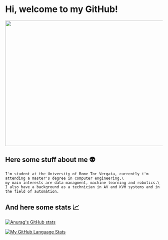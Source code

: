 <div align="left">
  <h1>Hi, welcome to my GitHub!</h1>
</div>

<div align="center">
  <img src="https://gifdb.com/images/high/jujutsu-kaisen-satoru-gojo-frolic-bgi6v62j3dpb17nx.gif" width="700" height="400"/>
</div>

## Here some stuff about me 👽
    I'm student at the University of Rome Tor Vergata, currently i'm attending a master's degree in computer engineering,\
    my main interests are data managment, machine learning and robotics.\
    I also have a background as a technician in AV and KVM systems and in the field of automation.
## And here some stats 📈
[![Anurag's GitHub stats](https://github-readme-stats-sigma-five.vercel.app/api?username=matteo-conti-97&show_icons=true&theme=tokyonight)](https://github.com/anuraghazra/github-readme-stats)

[![My GitHub Language Stats](https://github-readme-stats-sigma-five.vercel.app/api/top-langs/?username=matteo-conti-97&theme=tokyonight&card_width=350)](https://github.com/anuraghazra/github-readme-stats)

